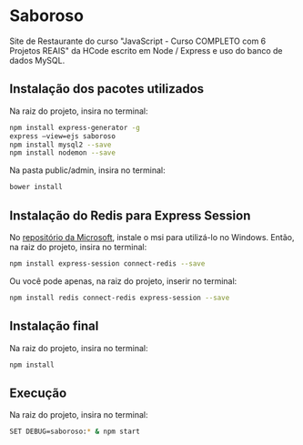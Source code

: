# Saboroso

Site de Restaurante do curso "JavaScript - Curso COMPLETO com 6 Projetos REAIS" da HCode escrito em Node / Express e uso do banco de dados MySQL.

## Instalação dos pacotes utilizados

Na raiz do projeto, insira no terminal:
```bash
npm install express-generator -g
express –view=ejs saboroso
npm install mysql2 --save
npm install nodemon --save
```

Na pasta public/admin, insira no terminal: 
```bash
bower install
```

## Instalação do Redis para Express Session 

No [repositório da Microsoft](https://github.com/microsoftarchive/redis/releases), instale o msi para utilizá-lo no Windows. Então, na raiz do projeto, insira no terminal:
```bash
npm install express-session connect-redis --save 
```

Ou você pode apenas, na raiz do projeto, inserir no terminal:
```bash
npm install redis connect-redis express-session --save
```

## Instalação final

Na raiz do projeto, insira no terminal:
```bash
npm install 
```

## Execução

Na raiz do projeto,  insira no terminal:
```bash
SET DEBUG=saboroso:* & npm start
```